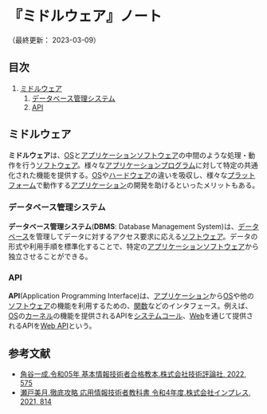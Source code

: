 # 『ミドルウェア』ノート

（最終更新： 2023-03-09）


## 目次

1. [ミドルウェア](#ミドルウェア)
	1. [データベース管理システム](#データベース管理システム)
	1. [API](#api)


## ミドルウェア

**ミドルウェア**は、[OS](./operating_system.md#オペレーティングシステム)と[アプリケーションソフトウェア](./software.md#応用ソフトウェア)の中間のような処理・動作を行う[ソフトウェア](./software.md#ソフトウェア)。様々な[アプリケーション](./software.md#応用ソフトウェア)[プログラム](../../../../programming/_/chapters/programming.md#プログラム)に対して特定の共通化された機能を提供する。[OS](./operating_system.md#オペレーティングシステム)や[ハードウェア](../../../hardware/_/chapters/hardware.md#ハードウェア)の違いを吸収し、様々な[プラットフォーム](./software.md#プラットフォーム)で動作する[アプリケーション](./software.md#応用ソフトウェア)の開発を助けるといったメリットもある。

### データベース管理システム

**データベース管理システム**(**DBMS**: Database Management System)は、[データベース](../../../../development/database/_/chapters/basic_knowledge_of_database.md#データベース)を管理してデータに対するアクセス要求に応える[ソフトウェア](./software.md#ソフトウェア)。データの形式や利用手順を標準化することで、特定の[アプリケーションソフトウェア](./software.md#応用ソフトウェア)から独立させることができる。

### API

**API**(Application Programming Interface)は、[アプリケーション](./software.md#応用ソフトウェア)から[OS](./operating_system.md#オペレーティングシステム)や他の[ソフトウェア](./software.md#ソフトウェア)の機能を利用するための、[関数](../../../../programming/_/chapters/function.md#関数)などのインタフェース。例えば、[OS](./operating_system.md#オペレーティングシステム)の[カーネル](./operating_system.md#カーネル)の機能を提供されるAPIを[システムコール](./operating_system.md#システムコール)、[Web](../../../../network/_/chapters/web.md#web)を通じて提供されるAPIを[Web API](../../../../network/_/chapters/web.md#web-api)という。


## 参考文献

- [角谷一成.令和05年 基本情報技術者合格教本.株式会社技術評論社, 2022, 575](https://gihyo.jp/book/2022/978-4-297-13164-7)
- [瀬戸美月.徹底攻略 応用情報技術者教科書 令和4年度.株式会社インプレス, 2021, 814](https://book.impress.co.jp/books/1121101057)
